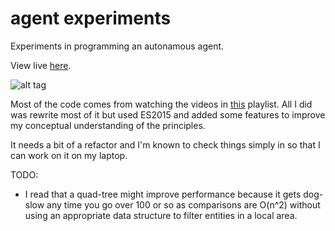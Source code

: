 # agent experiments
Experiments in programming an autonamous agent.

View live [here](https://skrillex581.github.io/agents/).

![alt tag](https://raw.githubusercontent.com/skrillex581/agents/master/agents.gif)

Most of the code comes from watching the videos in [this](https://www.youtube.com/playlist?list=PLRqwX-V7Uu6YHt0dtyf4uiw8tKOxQLvlW) playlist. All I did was rewrite most of it but used ES2015 and added some features to improve my conceptual understanding of the principles.

 It needs a bit of a refactor and I'm known to check things simply in so that I can work on it on my laptop.

 TODO:
 - I read that a quad-tree might improve performance because it gets dog-slow any time you go over 100 or so as comparisons are O(n^2) without using an appropriate data structure to filter entities in a local area.



